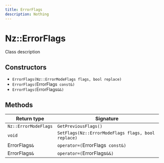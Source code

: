 ```yaml
---
title: ErrorFlags
description: Nothing
---
```


# Nz::ErrorFlags

Class description

## Constructors

- `ErrorFlags(Nz::ErrorModeFlags flags, bool replace)`
- `ErrorFlags(`ErrorFlags` const&)`
- `ErrorFlags(`ErrorFlags`&&)`

## Methods

| Return type | Signature |
| ----------- | --------- |
| `Nz::ErrorModeFlags` | `GetPreviousFlags()` |
| `void` | `SetFlags(Nz::ErrorModeFlags flags, bool replace)` |
| ErrorFlags`&` | `operator=(`ErrorFlags` const&)` |
| ErrorFlags`&` | `operator=(`ErrorFlags`&&)` |
